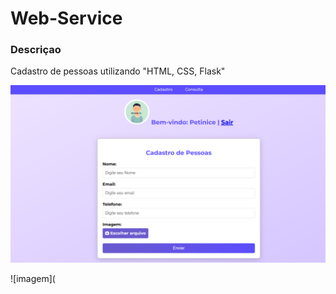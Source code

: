 # Web-Service

### Descriçao

Cadastro de pessoas utilizando "HTML, CSS, Flask"

![imagem](https://github.com/Wellerl/Web-Service/blob/main/static/assets/imagem(2).png)

![imagem](
